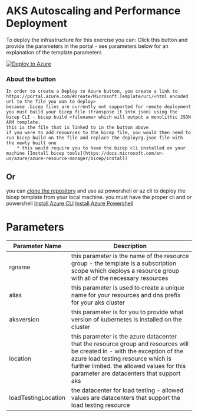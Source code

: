 # AKS Autoscaling and Performance Deployment

To deploy the infrastructure for this exercise you can: 
Click this button and provide the parameters in the portal - see parameters below for an explanation of the template parameters

[![Deploy to Azure](https://aka.ms/deploytoazurebutton)](https://portal.azure.com/#create/Microsoft.Template/uri/https%3A%2F%2Fraw.githubusercontent.com%2FAzure%2Faks-advanced-autoscaling%2Fmodule1%2Fdeploy%2Fdeployrg.json)

### About the button
    In order to create a Deploy to Azure button, you create a link to https://portal.azure.com/#create/Microsoft.Template/uri/<html encoded url to the file you wan to deploy>
    because .bicep files are currently not supported for remote deployment you must build your bicep file (transpose it into json) using the bicep CLI - bicep build <filename> which will output a monolithic JSON ARM template. 
    this is the file that is linked to in the button above
    if you were to add resources to the bicep file, you would then need to run bicep build on the file and replace the deployrg.json file with the newly built one
        * this would require you to have the bicep cli installed on your machine [Install bicep tools](https://docs.microsoft.com/en-us/azure/azure-resource-manager/bicep/install)
## Or
you can [clone the repository](https://docs.github.com/en/repositories/creating-and-managing-repositories/cloning-a-repository) and use az powershell or az cli to deploy the bicep template from your local machine.
you must have the proper cli and or powershell 
[Install Azure CLI](https://docs.microsoft.com/en-us/azure/azure-resource-manager/bicep/install#azure-cli)
[Install Azure Powershell](https://docs.microsoft.com/en-us/azure/azure-resource-manager/bicep/install#azure-powershell)


# Parameters


Parameter Name | Description 
-------------- | ----------- 
 rgname | this parameter is the name of the resource group - the template is a subscription scope which deploys a resource group with all of the necessary resources 
 alias | this parameter is used to create a unique name for your resources and dns prefix for your aks cluster 
 aksversion | this parameter is for you to provide what version of kubernetes is installed on the cluster 
 location | this parameter is the azure datacenter that the resource group and resources will be created in - with the exception of the azure load testing resource which is further limited.  the allowed values for this parameter are datacenters that support aks 
 loadTestingLocation | the datacenter for load testing - allowed values are datacenters that support the load testing resource 
